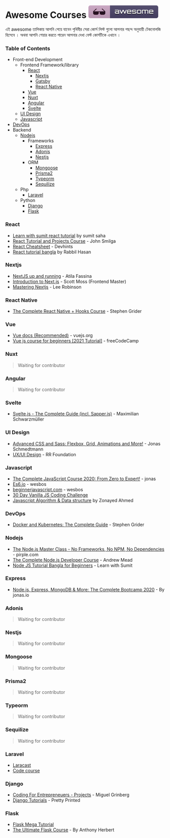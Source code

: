 # Awesome Courses [![Awesome](awesome.svg)](https://github.com/techdiary-dev/awesome-courses)

এই awesome তালিকায় আপনি পেয়ে যাবেন পৃথিবীর সেরা কোর্স লিস্ট গুলো আপনার পছন্দ অনুযায়ী টেকনোলজি হিসেবে । অথবা আপনি শেয়ার করতে পারেন আপনার দেখা বেস্ট কোর্সটিকে এখানে ।

### Table of Contents

- Front-end Development
  - Frontend Framework/library
    - [React](#react)
      - [Nextjs](#nextjs)
      - [Gatsby](#gatsby)
      - [React Native](#react-native)
    - [Vue](#vue)
    - [Nuxt](#nuxt)
    - [Angular](#angular)
    - [Svelte](#svelte)
  - [UI Design](#ui-design)
  - [Javascript](#javascript)
- [DevOps](#devops)
- Backend
  - [Nodejs](#nodejs)
    - Frameworks
      - [Express](#express)
      - [Adonis](#adonis)
      - [Nestjs](#nestjs)
    - ORM
      - [Mongoose](#mongoose)
      - [Prisma2](#prisma2)
      - [Typeorm](#typeorm)
      - [Sequilize](#sequilize)
  - Php
    - [Laravel](#laravel)
  - Python
    - [Django](#laravel)
    - [Flask](#flask)

### React
- [Learn with sumit react tutorial](https://youtube.com/playlist?list=PLHiZ4m8vCp9M6HVQv7a36cp8LKzyHIePr) by sumit saha
- [React Tutorial and Projects Course](https://www.udemy.com/course/react-tutorial-and-projects-course/) - John Smilga
- [React Cheatsheet](https://devhints.io/react) - Devhints
- [React tutorial bangla](https://www.youtube.com/watch?v=0qQLwaJKSC4&list=PLkyGuIcLcmx2abvUMewDtJf_jHjrX__0C) by Rabbil Hasan

### Nextjs
- [NextJS up and running](https://www.udemy.com/course/nextjs-up-and-running/) - Atila Fassina
- [Introduction to Next.js](https://frontendmasters.com/courses/next-js/) - Scott Moss (Frontend Master)
- [Mastering Nextjs](https://masteringnextjs.com/) - Lee Robinson

### React Native

- [The Complete React Native + Hooks Course](https://www.udemy.com/course/the-complete-react-native-and-redux-course/) - Stephen Grider

### Vue

- [Vue docs (Recommended)](https://v3.vuejs.org/guide/introduction.html) - vuejs.org
- [Vue js course for beginners [2021 Tutorial]](https://youtu.be/FXpIoQ_rT_c) - freeCodeCamp

### Nuxt

> Waiting for contributor

### Angular

> Waiting for contributor

### Svelte

- [Svelte.js - The Complete Guide (incl. Sapper.js)](https://www.udemy.com/course/sveltejs-the-complete-guide/) - Maximilian Schwarzmüller

### UI Design

- [Advanced CSS and Sass: Flexbox, Grid, Animations and More!](https://www.udemy.com/course/advanced-css-and-sass/) - Jonas Schmedtmann
- [UX/UI Design](https://www.youtube.com/watch?v=M034-Cmpu70&list=PLrlBLFXspMS1sv7ROlD5-Hns_42eKIFul) - RR Foundation

### Javascript

- [The Complete JavaScript Course 2020: From Zero to Expert!](https://www.udemy.com/course/the-complete-javascript-course/) - jonas
- [Es6.io](https://es6.io/) - wesbos
- [beginnerjavascript.com](https://beginnerjavascript.com) - wesbos
- [30 Day Vanilla JS Coding Challenge](https://javascript30.com/)
- [Javascript Algorithm & Data structure](https://www.youtube.com/watch?v=gqb9Hp5eQjk&list=PLUdBKxH65BreTXN8fVhJe2LokGFiO8szx) by Zonayed Ahmed

### DevOps

- [Docker and Kubernetes: The Complete Guide](https://www.udemy.com/course/docker-and-kubernetes-the-complete-guide/) - Stephen Grider

### Nodejs

- [The Node.js Master Class - No Frameworks, No NPM, No Dependencies](https://www.skillshare.com/classes/The-Node-js-Master-Class-No-Frameworks-No-NPM-No-Dependencies/187976462) - pirple.com
- [The Complete Node.js Developer Course](https://www.udemy.com/course/the-complete-nodejs-developer-course-2/) - Andrew Mead
- [Node JS Tutorial Bangla for Beginners](https://www.youtube.com/playlist?list=PLHiZ4m8vCp9PHnOIT7gd30PCBoYCpGoQM) - Learn with Sumit

### Express

- [Node.js, Express, MongoDB & More: The Complete Bootcamp 2020](https://www.udemy.com/course/nodejs-express-mongodb-bootcamp/) - By jonas.io

### Adonis

> Waiting for contributor

### Nestjs

> Waiting for contributor

### Mongoose

> Waiting for contributor

### Prisma2

> Waiting for contributor

### Typeorm

> Waiting for contributor

### Sequilize

> Waiting for contributor

### Laravel
- [Laracast](https://laracast.com)
- [Code course](https://codecourse.com/)

### Django

- [Coding For Entrepreneuers - Projects](https://www.codingforentrepreneurs.com/projects) - Miguel Grinberg
- [Django Tutorials](https://www.youtube.com/playlist?list=PLXmMXHVSvS-DQfOsQdXkzEZyD0Vei7PKf) - Pretty Printed

### Flask

- [Flask Mega Tutorial](https://courses.miguelgrinberg.com/p/flask-mega-tutorial)
- [The Ultimate Flask Course](https://www.udemy.com/course/the-ultimate-flask-course/) - By Anthony Herbert

